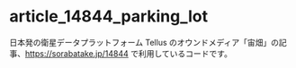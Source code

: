 # article_14844_parking_lot
日本発の衛星データプラットフォーム Tellus のオウンドメディア「宙畑」の記事、https://sorabatake.jp/14844 で利用しているコードです。
